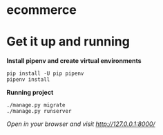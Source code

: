 # ecommerce

# Get it up and running
**Install pipenv and create virtual environments**
```
pip install -U pip pipenv
pipenv install
```


**Running project**
```
./manage.py migrate
./manage.py runserver
```
*Open in your browser and visit http://127.0.0.1:8000/*
